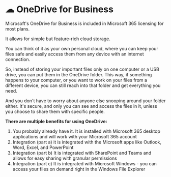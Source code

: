 # ☁ OneDrive for Business

Microsoft's OneDrive for Business is included in Microsoft 365 licensing for most plans.&#x20;

It allows for simple but feature-rich cloud storage.

You can think of it as your own personal cloud, where you can keep your files safe and easily access them from any device with an internet connection.

So, instead of storing your important files only on one computer or a USB drive, you can put them in the OneDrive folder. This way, if something happens to your computer, or you want to work on your files from a different device, you can still reach into that folder and get everything you need.

And you don't have to worry about anyone else snooping around your folder either. It's secure, and only you can see and access the files in it, unless you choose to share them with specific people.

**There are multiple benefits for using OneDrive:**

1. You probably already have it. It is installed with Microsoft 365 desktop applications and will work with your Microsoft 365 account
2. Integration (part a) it is integrated with the Microsoft apps like Outlook, Word, Excel, and PowerPoint
3. Integration (part b) It is integrated with SharePoint and Teams and allows for easy sharing with granular permissions
4. Integration (part c) It is integrated with Microsoft Windows - you can access your files on demand right in the Windows File Explorer
